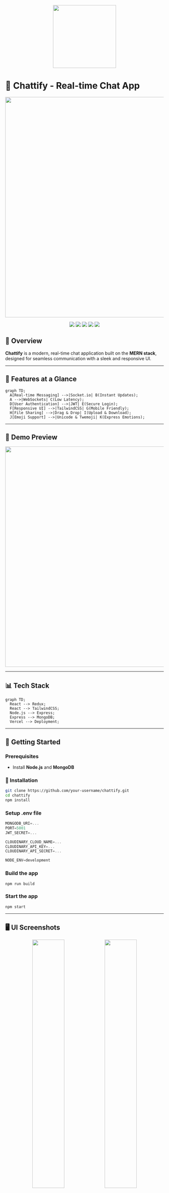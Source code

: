 <p align="center">
  <img src="your_logo_link_here" width="200px">
</p>

# 🚀 Chattify - Real-time Chat App

<p align="center">
  <img src="your_gif_here" width="700px">
</p>

<p align="center">
  <a href="your_demo_link_here"><img src="https://img.shields.io/badge/Live%20Demo-Vercel-blue?style=for-the-badge&logo=vercel"></a>
  <img src="https://img.shields.io/badge/React-18.0.0-blue?style=for-the-badge&logo=react">
  <img src="https://img.shields.io/badge/Redux-Toolkit-purple?style=for-the-badge&logo=redux">
  <img src="https://img.shields.io/badge/TailwindCSS-3.0-blue?style=for-the-badge&logo=tailwindcss">
  <img src="https://img.shields.io/badge/MongoDB-Database-green?style=for-the-badge&logo=mongodb">
</p>

## 🌟 Overview
**Chattify** is a modern, real-time chat application built on the **MERN stack**, designed for seamless communication with a sleek and responsive UI.

---

## 🎨 Features at a Glance
```mermaid
graph TD;
  A[Real-time Messaging] -->|Socket.io| B(Instant Updates);
  A -->|WebSockets| C(Low Latency);
  D[User Authentication] -->|JWT| E(Secure Login);
  F[Responsive UI] -->|TailwindCSS| G(Mobile Friendly);
  H[File Sharing] -->|Drag & Drop| I(Upload & Download);
  J[Emoji Support] -->|Unicode & Twemoji| K(Express Emotions);
```

---

## 🎥 Demo Preview
<p align="center">
  <img src="your_demo_gif_here" width="700px">
</p>

---

## 📊 Tech Stack
```mermaid
graph TD;
  React --> Redux;
  React --> TailwindCSS;
  Node.js --> Express;
  Express --> MongoDB;
  Vercel --> Deployment;
```

---

## 🚀 Getting Started
### Prerequisites
- Install **Node.js** and **MongoDB**

### 🔧 Installation
```bash
git clone https://github.com/your-username/chattify.git
cd chattify
npm install
```

### Setup .env file
```js
MONGODB_URI=...
PORT=5001
JWT_SECRET=...

CLOUDINARY_CLOUD_NAME=...
CLOUDINARY_API_KEY=...
CLOUDINARY_API_SECRET=...

NODE_ENV=development
```

### Build the app
```shell
npm run build
```

### Start the app
```shell
npm start
```

---

## 🖥️ UI Screenshots
<p align="center">
  <img src="your_screenshot_link_1" width="45%">
  <img src="your_screenshot_link_2" width="45%">
</p>

---

## 🔥 Code Snippet (Real-time Messaging)
```js
const socket = io("https://yourserver.com");

// Sending a message
const sendMessage = (message) => {
  socket.emit("chatMessage", message);
};

// Receiving messages
socket.on("message", (msg) => {
  console.log(msg);
});
```

---

## 📊 Usage Statistics
```mermaid
pie
    title User Activity
    "Active Users" : 70
    "Messages Sent" : 150
    "Files Shared" : 30
    "Reactions" : 50
```

---

## 🤝 Contributing
1. Fork the repository
2. Create a new branch (`feature-awesome-thing`)
3. Commit your changes
4. Create a Pull Request

---



---

⭐ **Star this repo if you like it!** ⭐
